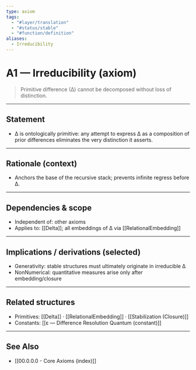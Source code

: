 ```yaml
---
type: axiom
tags:
  - "#layer/translation"
  - "#status/stable"
  - "#function/definition"
aliases:
  - Irreducibility
---
```


# A1 — Irreducibility (axiom)

> Primitive difference (∆) cannot be decomposed without loss of distinction.

---

## Statement

- ∆ is ontologically primitive: any attempt to express ∆ as a composition of prior differences eliminates the very distinction it asserts.

---

## Rationale (context)

- Anchors the base of the recursive stack; prevents infinite regress before ∆.

---

## Dependencies & scope

- Independent of: other axioms
- Applies to: [[Delta]]; all embeddings of ∆ via [[RelationalEmbedding]]

---

## Implications / derivations (selected)

- Generativity: stable structures must ultimately originate in irreducible ∆
- NonNumerical: quantitative measures arise only after embedding/closure

---

## Related structures

- Primitives: [[Delta]] · [[RelationalEmbedding]] · [[Stabilization (Closure)]]
- Constants: [[ε — Difference Resolution Quantum (constant)]]

---

## See Also

- [[00.0.0.0 - Core Axioms (index)]]

